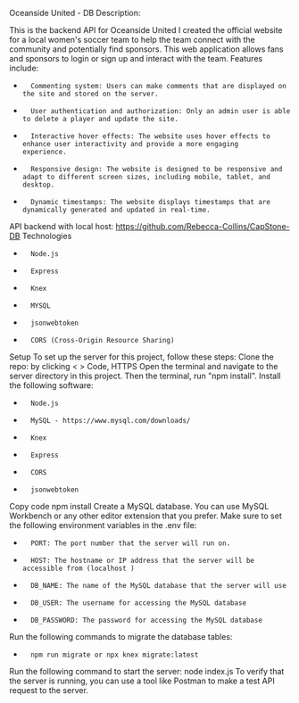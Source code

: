 Oceanside United - DB
Description:

This is the backend API for Oceanside United
I created the official website for a local women's soccer team to help the team connect with the community and potentially find sponsors. This web application allows fans and sponsors to login or sign up and interact with the team. Features include:
* 		Commenting system: Users can make comments that are displayed on the site and stored on the server.
* 		User authentication and authorization: Only an admin user is able to delete a player and update the site.
* 		Interactive hover effects: The website uses hover effects to enhance user interactivity and provide a more engaging     experience.
* 		Responsive design: The website is designed to be responsive and adapt to different screen sizes, including mobile, tablet, and desktop.
* 		Dynamic timestamps: The website displays timestamps that are dynamically generated and updated in real-time.
API backend with local host: https://github.com/Rebecca-Collins/CapStone-DB
Technologies
* 		Node.js
* 		Express
* 		Knex
* 		MYSQL
* 		jsonwebtoken
* 		CORS (Cross-Origin Resource Sharing)
Setup
To set up the server for this project, follow these steps:
Clone the repo: by clicking < > Code, HTTPS Open the terminal and navigate to the server directory in this project. Then the terminal, run "npm install".
Install the following software:
* 		Node.js
* 		MySQL - https://www.mysql.com/downloads/
* 		Knex
* 		Express
* 		CORS
* 		jsonwebtoken
Copy code npm install Create a MySQL database. You can use MySQL Workbench or any other editor extension that you prefer. Make sure to set the following environment variables in the .env file:
* 		PORT: The port number that the server will run on.
* 		HOST: The hostname or IP address that the server will be accessible from (localhost )
* 		DB_NAME: The name of the MySQL database that the server will use
* 		DB_USER: The username for accessing the MySQL database
* 		DB_PASSWORD: The password for accessing the MySQL database
Run the following commands to migrate the database tables:
* 		npm run migrate or npx knex migrate:latest
Run the following command to start the server: node index.js To verify that the server is running, you can use a tool like Postman to make a test API request to the server.


